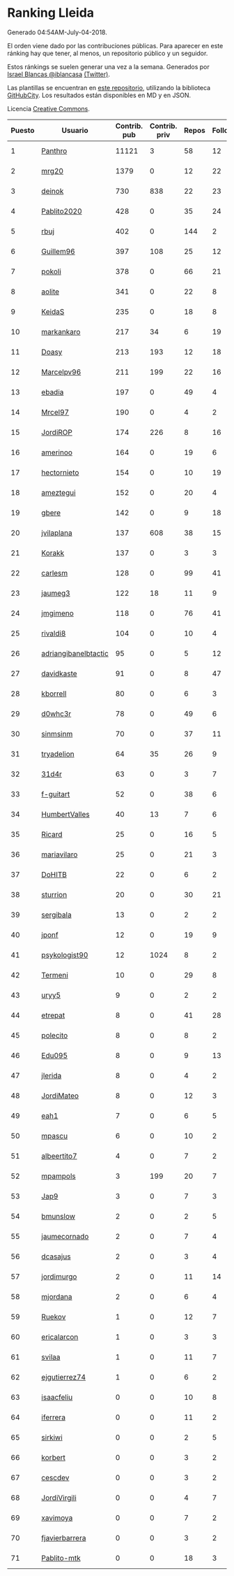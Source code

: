 # Ranking Lleida

Generado 04:54AM-July-04-2018.

El orden viene dado por las contribuciones públicas. Para aparecer en este ránking hay que tener, al menos, un repositorio público y un seguidor.

Estos ránkings se suelen generar una vez a la semana. Generados por [Israel Blancas @iblancasa](https://github.com/iblancasa/) [(Twitter)](https://twitter.com/iblancasa).

Las plantillas se encuentran en [este repositorio](https://github.com/iblancasa/GH-Spanish-Ranking), utilizando la biblioteca [GitHubCity](https://github.com/iblancasa/GitHubCity). Los resultados están disponibles en MD y en JSON.

Licencia [Creative Commons](https://creativecommons.org/licenses/by/4.0/).

| Puesto   |  Usuario  | Contrib. pub | Contrib. priv |Repos| Followers | Desde |  Avatar  |
|----------|-----------|--------------|---------------|-----|-----------|-------|----------|
|1|[Panthro](https://github.com/Panthro)|11121|3|58|12|2012-03-22|![Panthro]()|
|2|[mrg20](https://github.com/mrg20)|1379|0|12|22|2016-02-22|![mrg20]()|
|3|[deinok](https://github.com/deinok)|730|838|22|23|2014-02-04|![deinok]()|
|4|[Pablito2020](https://github.com/Pablito2020)|428|0|35|24|2016-04-24|![Pablito2020]()|
|5|[rbuj](https://github.com/rbuj)|402|0|144|2|2014-12-12|![rbuj]()|
|6|[Guillem96](https://github.com/Guillem96)|397|108|25|12|2016-08-27|![Guillem96]()|
|7|[pokoli](https://github.com/pokoli)|378|0|66|21|2011-10-30|![pokoli]()|
|8|[aolite](https://github.com/aolite)|341|0|22|8|2013-06-03|![aolite]()|
|9|[KeidaS](https://github.com/KeidaS)|235|0|18|8|2016-04-27|![KeidaS]()|
|10|[markankaro](https://github.com/markankaro)|217|34|6|19|2017-05-24|![markankaro]()|
|11|[Doasy](https://github.com/Doasy)|213|193|12|18|2016-01-29|![Doasy]()|
|12|[Marcelpv96](https://github.com/Marcelpv96)|211|199|22|16|2016-11-15|![Marcelpv96]()|
|13|[ebadia](https://github.com/ebadia)|197|0|49|4|2009-12-08|![ebadia]()|
|14|[Mrcel97](https://github.com/Mrcel97)|190|0|4|2|2017-11-07|![Mrcel97]()|
|15|[JordiROP](https://github.com/JordiROP)|174|226|8|16|2016-02-08|![JordiROP]()|
|16|[amerinoo](https://github.com/amerinoo)|164|0|19|6|2015-02-16|![amerinoo]()|
|17|[hectornieto](https://github.com/hectornieto)|154|0|10|19|2014-04-15|![hectornieto]()|
|18|[ameztegui](https://github.com/ameztegui)|152|0|20|4|2014-07-02|![ameztegui]()|
|19|[gbere](https://github.com/gbere)|142|0|9|18|2012-01-13|![gbere]()|
|20|[jvilaplana](https://github.com/jvilaplana)|137|608|38|15|2011-04-15|![jvilaplana]()|
|21|[Korakk](https://github.com/Korakk)|137|0|3|3|2017-11-20|![Korakk]()|
|22|[carlesm](https://github.com/carlesm)|128|0|99|41|2008-05-01|![carlesm]()|
|23|[jaumeg3](https://github.com/jaumeg3)|122|18|11|9|2016-07-14|![jaumeg3]()|
|24|[jmgimeno](https://github.com/jmgimeno)|118|0|76|41|2011-04-08|![jmgimeno]()|
|25|[rivaldi8](https://github.com/rivaldi8)|104|0|10|4|2011-11-11|![rivaldi8]()|
|26|[adriangibanelbtactic](https://github.com/adriangibanelbtactic)|95|0|5|12|2012-01-15|![adriangibanelbtactic]()|
|27|[davidkaste](https://github.com/davidkaste)|91|0|8|47|2011-11-16|![davidkaste]()|
|28|[kborrell](https://github.com/kborrell)|80|0|6|3|2015-02-17|![kborrell]()|
|29|[d0whc3r](https://github.com/d0whc3r)|78|0|49|6|2012-01-25|![d0whc3r]()|
|30|[sinmsinm](https://github.com/sinmsinm)|70|0|37|11|2012-05-16|![sinmsinm]()|
|31|[tryadelion](https://github.com/tryadelion)|64|35|26|9|2013-03-05|![tryadelion]()|
|32|[31d4r](https://github.com/31d4r)|63|0|3|7|2017-08-12|![31d4r]()|
|33|[f-guitart](https://github.com/f-guitart)|52|0|38|6|2014-03-09|![f-guitart]()|
|34|[HumbertValles](https://github.com/HumbertValles)|40|13|7|6|2017-02-13|![HumbertValles]()|
|35|[Ricard](https://github.com/Ricard)|25|0|16|5|2009-12-13|![Ricard]()|
|36|[mariavilaro](https://github.com/mariavilaro)|25|0|21|3|2015-01-13|![mariavilaro]()|
|37|[DoHITB](https://github.com/DoHITB)|22|0|6|2|2016-01-19|![DoHITB]()|
|38|[sturrion](https://github.com/sturrion)|20|0|30|21|2013-08-23|![sturrion]()|
|39|[sergibala](https://github.com/sergibala)|13|0|2|2|2018-02-13|![sergibala]()|
|40|[jponf](https://github.com/jponf)|12|0|19|9|2013-03-13|![jponf]()|
|41|[psykologist90](https://github.com/psykologist90)|12|1024|8|2|2013-09-05|![psykologist90]()|
|42|[Termeni](https://github.com/Termeni)|10|0|29|8|2014-03-10|![Termeni]()|
|43|[uryy5](https://github.com/uryy5)|9|0|2|2|2014-10-07|![uryy5]()|
|44|[etrepat](https://github.com/etrepat)|8|0|41|28|2009-11-04|![etrepat]()|
|45|[polecito](https://github.com/polecito)|8|0|8|2|2013-07-30|![polecito]()|
|46|[Edu095](https://github.com/Edu095)|8|0|9|13|2015-04-07|![Edu095]()|
|47|[jlerida](https://github.com/jlerida)|8|0|4|2|2015-05-12|![jlerida]()|
|48|[JordiMateo](https://github.com/JordiMateo)|8|0|12|3|2016-03-10|![JordiMateo]()|
|49|[eah1](https://github.com/eah1)|7|0|6|5|2015-02-17|![eah1]()|
|50|[mpascu](https://github.com/mpascu)|6|0|10|2|2015-02-12|![mpascu]()|
|51|[albeertito7](https://github.com/albeertito7)|4|0|7|2|2017-02-13|![albeertito7]()|
|52|[mpampols](https://github.com/mpampols)|3|199|20|7|2010-11-12|![mpampols]()|
|53|[Jap9](https://github.com/Jap9)|3|0|7|3|2016-02-09|![Jap9]()|
|54|[bmunslow](https://github.com/bmunslow)|2|0|2|5|2010-06-03|![bmunslow]()|
|55|[jaumecornado](https://github.com/jaumecornado)|2|0|7|4|2011-02-14|![jaumecornado]()|
|56|[dcasajus](https://github.com/dcasajus)|2|0|3|4|2014-03-25|![dcasajus]()|
|57|[jordimurgo](https://github.com/jordimurgo)|2|0|11|14|2013-10-23|![jordimurgo]()|
|58|[mjordana](https://github.com/mjordana)|2|0|6|4|2014-11-19|![mjordana]()|
|59|[Ruekov](https://github.com/Ruekov)|1|0|12|7|2010-12-27|![Ruekov]()|
|60|[ericalarcon](https://github.com/ericalarcon)|1|0|3|3|2013-08-28|![ericalarcon]()|
|61|[svilaa](https://github.com/svilaa)|1|0|11|7|2013-09-23|![svilaa]()|
|62|[ejgutierrez74](https://github.com/ejgutierrez74)|1|0|6|2|2015-03-14|![ejgutierrez74]()|
|63|[isaacfeliu](https://github.com/isaacfeliu)|0|0|10|8|2008-04-10|![isaacfeliu]()|
|64|[iferrera](https://github.com/iferrera)|0|0|11|2|2011-09-23|![iferrera]()|
|65|[sirkiwi](https://github.com/sirkiwi)|0|0|2|5|2011-07-01|![sirkiwi]()|
|66|[korbert](https://github.com/korbert)|0|0|3|2|2013-03-08|![korbert]()|
|67|[cescdev](https://github.com/cescdev)|0|0|3|2|2013-09-20|![cescdev]()|
|68|[JordiVirgili](https://github.com/JordiVirgili)|0|0|4|7|2013-11-27|![JordiVirgili]()|
|69|[xavimoya](https://github.com/xavimoya)|0|0|7|2|2014-11-25|![xavimoya]()|
|70|[fjavierbarrera](https://github.com/fjavierbarrera)|0|0|3|2|2014-12-16|![fjavierbarrera]()|
|71|[Pablito-mtk](https://github.com/Pablito-mtk)|0|0|18|3|2016-09-29|![Pablito-mtk]()|
